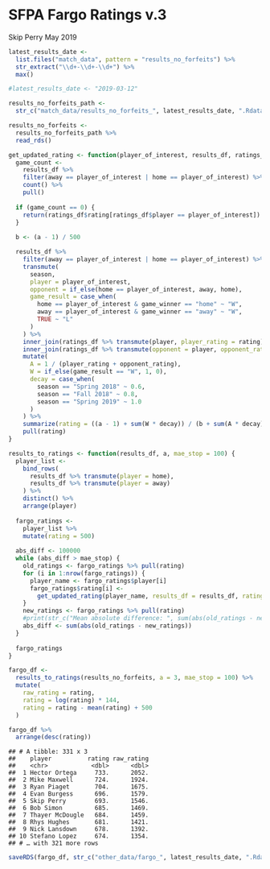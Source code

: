 SFPA Fargo Ratings v.3
================
Skip Perry
May 2019

``` r
latest_results_date <- 
  list.files("match_data", pattern = "results_no_forfeits") %>% 
  str_extract("\\d+-\\d+-\\d+") %>% 
  max()

#latest_results_date <- "2019-03-12"

results_no_forfeits_path <-
  str_c("match_data/results_no_forfeits_", latest_results_date, ".Rdata")

results_no_forfeits <- 
  results_no_forfeits_path %>% 
  read_rds()

get_updated_rating <- function(player_of_interest, results_df, ratings_df, a) {
  game_count <- 
    results_df %>% 
    filter(away == player_of_interest | home == player_of_interest) %>% 
    count() %>% 
    pull()
  
  if (game_count == 0) {
    return(ratings_df$rating[ratings_df$player == player_of_interest])
  }
  
  b <- (a - 1) / 500

  results_df %>% 
    filter(away == player_of_interest | home == player_of_interest) %>% 
    transmute(
      season,
      player = player_of_interest,
      opponent = if_else(home == player_of_interest, away, home),
      game_result = case_when(
        home == player_of_interest & game_winner == "home" ~ "W",
        away == player_of_interest & game_winner == "away" ~ "W",
        TRUE ~ "L"
      )
    ) %>% 
    inner_join(ratings_df %>% transmute(player, player_rating = rating), by = "player") %>% 
    inner_join(ratings_df %>% transmute(opponent = player, opponent_rating = rating), by = "opponent") %>% 
    mutate(
      A = 1 / (player_rating + opponent_rating),
      W = if_else(game_result == "W", 1, 0),
      decay = case_when(
        season == "Spring 2018" ~ 0.6,
        season == "Fall 2018" ~ 0.8,
        season == "Spring 2019" ~ 1.0
      )
    ) %>% 
    summarize(rating = ((a - 1) + sum(W * decay)) / (b + sum(A * decay))) %>% 
    pull(rating)
}

results_to_ratings <- function(results_df, a, mae_stop = 100) {
  player_list <- 
    bind_rows(
      results_df %>% transmute(player = home), 
      results_df %>% transmute(player = away)
    ) %>% 
    distinct() %>% 
    arrange(player)
  
  fargo_ratings <- 
    player_list %>% 
    mutate(rating = 500)
  
  abs_diff <- 100000
  while (abs_diff > mae_stop) {
    old_ratings <- fargo_ratings %>% pull(rating)
    for (i in 1:nrow(fargo_ratings)) {
      player_name <- fargo_ratings$player[i]
      fargo_ratings$rating[i] <- 
        get_updated_rating(player_name, results_df = results_df, ratings_df = fargo_ratings, a = a)
    }
    new_ratings <- fargo_ratings %>% pull(rating)
    #print(str_c("Mean absolute difference: ", sum(abs(old_ratings - new_ratings))))
    abs_diff <- sum(abs(old_ratings - new_ratings))
  }
  
  fargo_ratings
}

fargo_df <- 
  results_to_ratings(results_no_forfeits, a = 3, mae_stop = 100) %>% 
  mutate(
    raw_rating = rating,
    rating = log(rating) * 144,
    rating = rating - mean(rating) + 500
  )

fargo_df %>% 
  arrange(desc(rating))
```

    ## # A tibble: 331 x 3
    ##    player          rating raw_rating
    ##    <chr>            <dbl>      <dbl>
    ##  1 Hector Ortega     733.      2052.
    ##  2 Mike Maxwell      724.      1924.
    ##  3 Ryan Piaget       704.      1675.
    ##  4 Evan Burgess      696.      1579.
    ##  5 Skip Perry        693.      1546.
    ##  6 Bob Simon         685.      1469.
    ##  7 Thayer McDougle   684.      1459.
    ##  8 Rhys Hughes       681.      1421.
    ##  9 Nick Lansdown     678.      1392.
    ## 10 Stefano Lopez     674.      1354.
    ## # … with 321 more rows

``` r
saveRDS(fargo_df, str_c("other_data/fargo_", latest_results_date, ".Rdata"))
```
